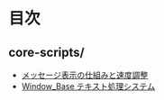 # 目次

## core-scripts/

- [メッセージ表示の仕組みと速度調整](core-scripts/メッセージ表示の仕組みと速度調整.md)
- [Window_Base テキスト処理システム](core-scripts/Window_Baseテキスト処理システム.md)
